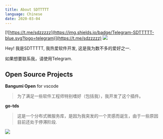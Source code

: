 ```yaml
---
title: About SDTTTTT
language: Chinese
date: 2020-03-04
---
```



[![https://t.me/sdzzzzz](https://img.shields.io/badge/Telegram-SDTTTTT-blue.svg?logo=telegram)](https://t.me/sdzzzzz)
[![](https://img.shields.io/badge/bilibili-SDTTTTT-red?logo=niconico)](https://space.bilibili.com/27781539)


Hey! 我是SDTTTTT, 我热爱软件开发, 这是我为数不多的爱好之一.

如果想要联系我，请使用Telegram.

## Open Source Projects

**Bangumi Open** for vscode

> 为了满足一些软件工程师特别嗜好（包括我），我开发了这个插件。

**go-tds**

> 这是一个分布式微服务库，是因为我突发的一个灵感而诞生，由于一些原因目前还处于停滞阶段.

![](https://imgsa.baidu.com/forum/w%3D580/sign=a3bf12530e4f78f0800b9afb49310a83/cbeaabdcd100baa19543cbbc4a10b912c9fc2ea5.jpg)
